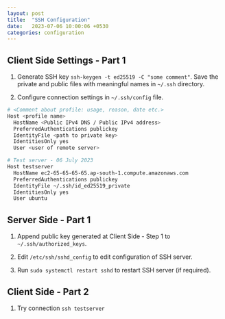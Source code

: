 ```yaml
---
layout: post
title:  "SSH Configuration"
date:   2023-07-06 10:00:06 +0530
categories: configuration
---
```


## Client Side Settings - Part 1

1. Generate SSH key `ssh-keygen -t ed25519 -C "some comment"`.
   Save the private and public files with meaningful names in `~/.ssh` directory.

2. Configure connection settings in `~/.ssh/config` file.

```bash
# <Comment about profile: usage, reason, date etc.>
Host <profile name>
  HostName <Public IPv4 DNS / Public IPv4 address>
  PreferredAuthentications publickey
  IdentityFile <path to private key>
  IdentitiesOnly yes
  User <user of remote server>

# Test server - 06 July 2023
Host testserver
  HostName ec2-65-65-65-65.ap-south-1.compute.amazonaws.com
  PreferredAuthentications publickey
  IdentityFile ~/.ssh/id_ed25519_private
  IdentitiesOnly yes
  User ubuntu
```

## Server Side - Part 1

1. Append public key generated at Client Side - Step 1 to  `~/.ssh/authorized_keys`.

2. Edit `/etc/ssh/sshd_config` to edit configuration of SSH server.

3. Run `sudo systemctl restart sshd` to restart SSH server (if required).

## Client Side - Part 2

1. Try connection `ssh testserver`
